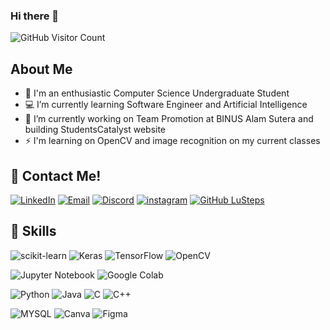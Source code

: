 ### Hi there 👋

<img src="https://komarev.com/ghpvc/?username=alextp03&color=blue" alt="GitHub Visitor Count">

## About Me
- 🚀 I'm an enthusiastic Computer Science Undergraduate Student
- 💻 I’m currently learning Software Engineer and Artificial Intelligence
- 🌱 I’m currently working on Team Promotion at BINUS Alam Sutera and building StudentsCatalyst website
- ⚡ I'm learning on OpenCV and image recognition on my current classes

## 🔗 Contact Me!
[![LinkedIn](https://img.shields.io/badge/linkedin-%230077B5.svg?style=for-the-badge&logo=linkedin&logoColor=white)](https://www.linkedin.com/in/alexandertheodore)
[![Email](https://img.shields.io/badge/Email-D14836?style=for-the-badge&logo=gmail&logoColor=white)](mailto:alex.theodore26@gmail.com)
[![Discord](https://img.shields.io/badge/Discord-7289DA?style=for-the-badge&logo=discord&logoColor=white)](https://discordapp.com/users/417616827003174920)
[![instagram](https://img.shields.io/badge/Instagram-E4405F?style=for-the-badge&logo=instagram&logoColor=white)](https://www.instagram.com/alxthp/)
[![GitHub LuSteps](https://img.shields.io/github/followers/thaiane?label=follow&style=social)](https://github.com/alextp03)

## 📖 Skills
![scikit-learn](https://img.shields.io/badge/scikit--learn-F7931E?style=for-the-badge&logo=scikit-learn&logoColor=white)
![Keras](https://img.shields.io/badge/Keras-D00000?style=for-the-badge&logo=keras&logoColor=white)
![TensorFlow](https://img.shields.io/badge/TensorFlow-FF6F00?style=for-the-badge&logo=tensorflow&logoColor=white)
![OpenCV](https://img.shields.io/badge/OpenCV-5C3EE8?style=for-the-badge&logo=opencv&logoColor=white)

![Jupyter Notebook](https://img.shields.io/badge/Jupyter-Notebook-F37626?style=for-the-badge&logo=jupyter&logoColor=white)
![Google Colab](https://img.shields.io/badge/Google-Colab-F9AB00?style=for-the-badge&logo=google-colab&logoColor=white)

![Python](https://img.shields.io/badge/python-3670A0?style=for-the-badge&logo=python&logoColor=ffdd54)
![Java](https://img.shields.io/badge/java-%23ED8B00.svg?style=for-the-badge&logo=openjdk&logoColor=white)
![C](https://img.shields.io/badge/C-00599C?style=for-the-badge&logo=c&&logoColor=white)
![C++](https://img.shields.io/badge/C++-00599C?style=for-the-badge&logo=c%2B%2B&logoColor=white)

![MYSQL](https://img.shields.io/badge/MySQL-00000F?style=for-the-badge&logo=mysql&logoColor=white)
![Canva](https://img.shields.io/badge/Canva-%2300C4CC.svg?&style=for-the-badge&logo=Canva&logoColor=white)
![Figma](https://img.shields.io/badge/Figma-F24E1E?style=for-the-badge&logo=figma&logoColor=white)

<!--
**alextp03/alextp03** is a ✨ _special_ ✨ repository because its `README.md` (this file) appears on your GitHub profile.

Here are some ideas to get you started:

- 🔭 I’m currently working on ...
- 🌱 I’m currently learning ...
- 👯 I’m looking to collaborate on ...
- 🤔 I’m looking for help with ...
- 💬 Ask me about ...
- 📫 How to reach me: ...
- 😄 Pronouns: ...
- ⚡ Fun fact: ...
-->
